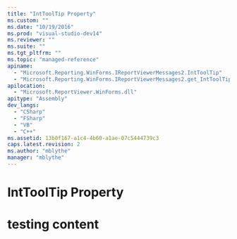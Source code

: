 ```yaml
---
title: "IntToolTip Property"
ms.custom: ""
ms.date: "10/19/2016"
ms.prod: "visual-studio-dev14"
ms.reviewer: ""
ms.suite: ""
ms.tgt_pltfrm: ""
ms.topic: "managed-reference"
apiname: 
  - "Microsoft.Reporting.WinForms.IReportViewerMessages2.IntToolTip"
  - "Microsoft.Reporting.WinForms.IReportViewerMessages2.get_IntToolTip"
apilocation: 
  - "Microsoft.ReportViewer.WinForms.dll"
apitype: "Assembly"
dev_langs: 
  - "CSharp"
  - "FSharp"
  - "VB"
  - "C++"
ms.assetid: 13b0f167-a1c4-4b60-a1ae-07c5444739c3
caps.latest.revision: 2
ms.author: "mblythe"
manager: "mblythe"
---
```

# IntToolTip Property
# testing content